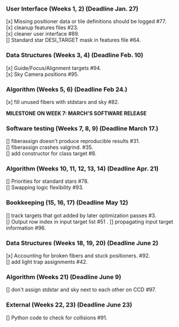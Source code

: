 ###  User Interface (Weeks 1, 2) (Deadline Jan. 27)
[x] Missing positioner data or tile definitions should be logged #77.  
[x] cleanup features files #23.  
[x] cleaner user interface #89.  
[] Standard star DESI_TARGET mask in features file #64.  


### Data Structures (Weeks 3, 4) (Deadline Feb. 10)
[x] Guide/Focus/Alignment targets #94.  
[x] Sky Camera positions #95.  
 
 
### Algorithm (Weeks 5, 6) (Deadline Feb 24.)
[x] fill unused fibers with stdstars and sky #82.  

**MILESTONE ON WEEK 7: MARCH'S SOFTWARE RELEASE**

### Software testing (Weeks 7, 8, 9) (Deadline March 17.)
[] fiberassign doesn't produce reproducible results #31.  
[] fiberassign crashes valgrind. #35.  
[] add constructor for class target #8. 

### Algorithm (Weeks 10, 11, 12, 13, 14) (Deadline Apr. 21)
[] Priorities for standard stars #78.  
[] Swapping logic flexibility #93.  

### Bookkeeping (15, 16, 17) (Deadline May 12)
[] track targets that got added by later optimization passes #3.  
[] Output row index in input target list #51 . 
[] propagating input target information #96.  

### Data Structures (Weeks 18, 19, 20) (Deadline June 2)
[x] Accounting for broken fibers and stuck positioners. #92.  
[] add light trap assignments #42. 

### Algorithm (Weeks 21) (Deadline June 9)
[] don't assign stdstar and sky next to each other on CCD #97.  

### External (Weeks 22, 23) (Deadline June 23)
[] Python code to check for collisions #91.  

















